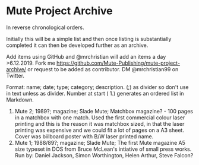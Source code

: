 # Mute Project Archive

In reverse chronological orders.

Initially this will be a simple list and then once listing is substantially completed it can then be developed further as an archive.

Add items using GitHub and @mrchristian will add an items a day >6.12.2019. Fork me https://github.com/Mute-Publishing/mute-project-archive/ or request to be added as contributor. DM @mrchristian99 on Twitter.

Format: name; date; type; category; description. (;) as divider so don't use in text unless as divider. Number at start ( 1.) generates an ordered list in Markdown.

 1. Mute 2; 1989?; magazine; Slade Mute; Matchbox magazine? - 100 pages in a matchbox with one match. Used the first commercial colour laser printing and this is the reason it was matchbox sized, in that the laser printing was expensive and we could fit a lot of pages on a A3 sheet. Cover was biilboard poster with B/W laser printed name.
 1. Mute 1; 1988/89?; magazine; Slade Mute; The first Mute magazine A5 size typeset in DOS from Bruce McLean's intiative of small press works. Run by: Daniel Jackson, Simon Worthington, Helen Arthur, Steve Falcon?

